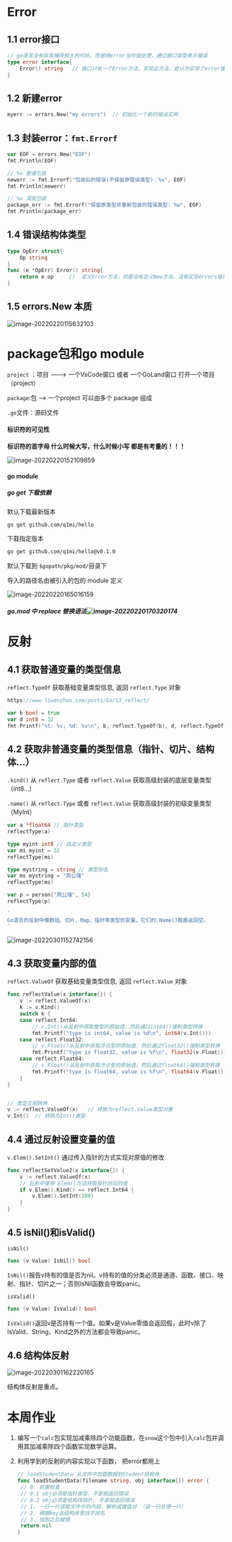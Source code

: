 # Error

## 1.1 error接口

```go 
// go语言没有异常捕获相关的代码，而是吧error当作值处理，通过接口类型表示错误
type error interface{
    Error() string   // 接口只有一个Error方法，实现此方法，就认为实现了error接口
}
```

## 1.2 新建error

```go
myerr := errors.New("my errors")  // 初始化一个新的错误实例

```

## 1.3 封装error：`fmt.Errorf`

```go
var EOF = errors.New("EOF")
fmt.Println(EOF)

// %v 普通包装
newerr := fmt.Errorf("包装后的错误(不保留原错误类型)：%v", EOF)
fmt.Println(newerr)

// %w 深层包装
package_err := fmt.Errorf("保留原类型并重新包装的错误类型: %w", EOF)
fmt.Println(package_err)
```

## 1.4 错误结构体类型

```go
type OpErr struct{
    Op string
}
func (e *OpErr) Error() string{
    return e.op     //  定义Error方法，但是没有定义New方法，没有实现errors接口
}
```

## 1.5 errors.New  本质

![image-20220220115632103](6,包与反射.assets/image-20220220115632103.png)

# package包和go module



`project` ：项目  ---> 一个VsCode窗口 或者 一个GoLand窗口 打开一个项目（project）

`package`:包  --> 一个project 可以由多个 package 组成  

`.go`文件：源码文件 



#### 标识符的可见性



**标识符的首字母 什么时候大写，什么时候小写 都是有考量的！！！**

![image-20220220152109859](6,包与反射.assets/image-20220220152109859.png)





#### go module



##### go get 下载依赖

默认下载最新版本

```bash
go get github.com/q1mi/hello
```

下载指定版本

```bash
go get github.com/q1mi/hello@v0.1.0
```





默认下载到 `$gopath/pkg/mod/`目录下



导入的路径名由被引入的包的 module 定义

![image-20220220165016159](6,包与反射.assets/image-20220220165016159.png)

##### go.mod 中 replace 替换语法![image-20220220170320174](6,包与反射.assets/image-20220220170320174.png)

# 反射

## 4.1 获取普通变量的类型信息

`reflect.TypeOf`  获取基础变量类型信息, 返回 `reflect.Type` 对象

```go
https://www.liwenzhou.com/posts/Go/13_reflect/

var b bool = true
var d int8 = 32
fmt.Printf("%t: %v; %d: %v\n", b, reflect.TypeOf(b), d, reflect.TypeOf(d))

```

## 4.2 获取非普通变量的类型信息（指针、切片、结构体...）

`.kind()` 从 `reflect.Type`  或者  `reflect.Value`  获取高级封装的底层变量类型（int8...）

`.name()` 从 `reflect.Type`  或者  `reflect.Value`  获取高级封装的初级变量类型（MyInt）

```go
var a *float64 // 指针类型
reflectType(a)

type myint int8 // 自定义类型
var mi myint = 32
reflectType(mi)

type mystring = string // 类型别名
var ms mystring = "周公瑾"
reflectType(ms)

var p = person{"周公瑾", 54}
reflectType(p)

`
Go语言的反射中像数组、切片、Map、指针等类型的变量，它们的.Name()都是返回空。
`
```

![image-20220301152742156](6,包与反射.assets/image-20220301152742156.png)

## 4.3 获取变量内部的值

`reflect.ValueOf`  获取基础变量类型信息, 返回 `reflect.Value` 对象

```go
func reflectValue(x interface{}) {
	v := reflect.ValueOf(x)
	k := v.Kind()
	switch k {
	case reflect.Int64:
		// v.Int()从反射中获取整型的原始值，然后通过int64()强制类型转换
		fmt.Printf("type is int64, value is %d\n", int64(v.Int()))
	case reflect.Float32:
		// v.Float()从反射中获取浮点型的原始值，然后通过float32()强制类型转换
		fmt.Printf("type is float32, value is %f\n", float32(v.Float()))
	case reflect.Float64:
		// v.Float()从反射中获取浮点型的原始值，然后通过float64()强制类型转换
		fmt.Printf("type is float64, value is %f\n", float64(v.Float()))
	}
}


// 类型互相转换
v := reflect.ValueOf(x)   // 转换为reflect.Value类型对象
v.Int()  // 转换为Int()类型
```

## 4.4 通过反射设置变量的值

`v.Elem().SetInt()`  通过传入指针的方式实现对原值的修改

```go
func reflectSetValue2(x interface{}) {
	v := reflect.ValueOf(x)
	// 反射中使用 Elem()方法获取指针对应的值
	if v.Elem().Kind() == reflect.Int64 {
		v.Elem().SetInt(200)
	}
}
```

## 4.5 isNil()和isValid()
`isNil()`

```go
func (v Value) IsNil() bool
```

`IsNil()`报告v持有的值是否为nil。v持有的值的分类必须是通道、函数、接口、映射、指针、切片之一；否则IsNil函数会导致panic。



`isValid()`

```go
func (v Value) IsValid() bool
```

`IsValid()`返回v是否持有一个值。如果v是Value零值会返回假，此时v除了IsValid、String、Kind之外的方法都会导致panic。

## 4.6 结构体反射

![image-20220301162220165](6,包与反射.assets/image-20220301162220165.png)



结构体反射是重点。





# 本周作业

1. 编写一个`calc`包实现加减乘除四个功能函数，在`snow`这个包中引入`calc`包并调用其加减乘除四个函数实现数学运算。

2. 利用学到的反射的内容实现以下函数， 把error都用上

   ```go
   // loadStudentData 从文件中加载数据到Student结构体
   func loadStudentData(filename string, obj interface{}) error {
   	// 0. 前置检查
   	// 0.1 obj必须是指针类型，不是就返回错误
   	// 0.2 obj必须是结构体指针, 不是就返回错误
   	// 1. 一行一行读取文件中的内容，解析成键值对 （读一行处理一行）
   	// 2. 根据key去结构体里找字段名
   	// 3. 找到之后赋值
   	return nil
   }
   ```

   
